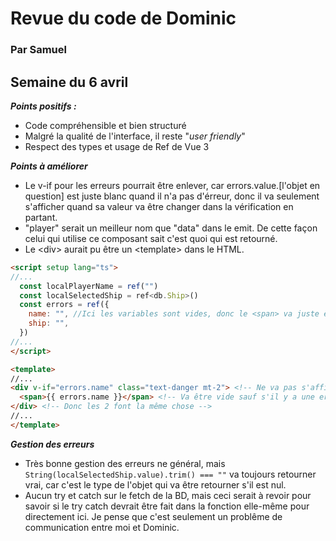 # Revue du code de Dominic

### Par Samuel

## Semaine du 6 avril

**_Points positifs :_**

- Code compréhensible et bien structuré
- Malgré la qualité de l'interface, il reste "<i>user friendly</i>"
- Respect des types et usage de Ref de Vue 3

**_Points à améliorer_**

- Le v-if pour les erreurs pourrait être enlever, car errors.value.[l'objet en question] est juste blanc quand il n'a pas d'érreur, donc il va seulement s'afficher quand sa valeur va être changer dans la vérification en partant.
- "player" serait un meilleur nom que "data" dans le emit. De cette façon celui qui utilise ce composant sait c'est quoi qui est retourné.
- Le \<div\> aurait pu être un \<template\> dans le HTML.

```md
<script setup lang="ts">
//...
  const localPlayerName = ref("")
  const localSelectedShip = ref<db.Ship>()
  const errors = ref({
    name: "", //Ici les variables sont vides, donc le <span> va juste être vide.
    ship: "",
  })
//...
</script>
```
```md
<template>
//...
<div v-if="errors.name" class="text-danger mt-2"> <!-- Ne va pas s'afficher sauf s'il y a une erreur -->
  <span>{{ errors.name }}</span> <!-- Va être vide sauf s'il y a une erreur -->
</div> <!-- Donc les 2 font la même chose -->
//...
</template>
```

**_Gestion des erreurs_**

- Très bonne gestion des erreurs ne général, mais `String(localSelectedShip.value).trim() === ""` va toujours retourner vrai, car c'est le type de l'objet qui va être retourner s'il est nul.
- Aucun try et catch sur le fetch de la BD, mais ceci serait à revoir pour savoir si le try catch devrait être fait dans la fonction elle-même pour directement ici. Je pense que c'est seulement un problême de communication entre moi et Dominic.
